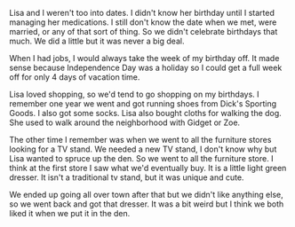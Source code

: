 Lisa and I weren't too into dates. I didn't know her birthday until I started managing her medications. I still don't know the date when we met, were married, or any of that sort of thing. So we didn't celebrate birthdays that much. We did a little but it was never a big deal.

When I had jobs, I would always take the week of my birthday off. It made sense because Independence Day was a holiday so I could get a full week off for only 4 days of vacation time. 

Lisa loved shopping, so we'd tend to go shopping on my birthdays. I remember one year we went and got running shoes from Dick's Sporting Goods. I also got some socks. Lisa also bought cloths for walking the dog. She used to walk around the neighborhood with Gidget or Zoe. 

The other time I remember was when we went to all the furniture stores looking for a TV stand. We needed a new TV stand, I don't know why but Lisa wanted to spruce up the den. So we went to all the furniture store. I think at the first store I saw what we'd eventually buy. It is a little light green dresser. It isn't a traditional tv stand, but it was unique and cute. 

We ended up going all over town after that but we didn't like anything else, so we went back and got that dresser. It was a bit weird but I think we both liked it when we put it in the den. 